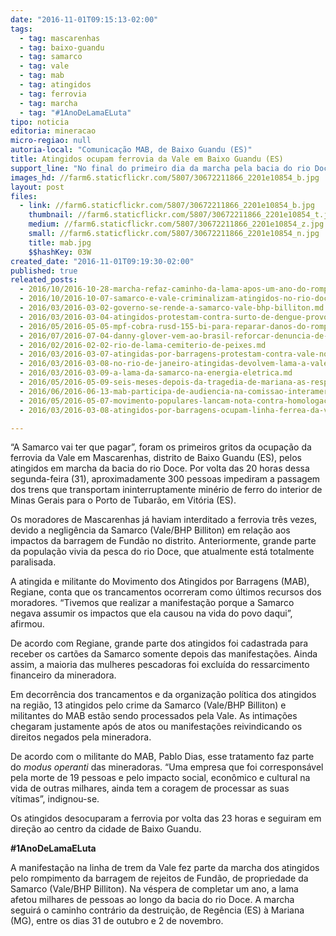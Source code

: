 ```yaml
---
date: "2016-11-01T09:15:13-02:00"
tags:
  - tag: mascarenhas
  - tag: baixo-guandu
  - tag: samarco
  - tag: vale
  - tag: mab
  - tag: atingidos
  - tag: ferrovia
  - tag: marcha
  - tag: "#1AnoDeLamaELuta"
tipo: noticia
editoria: mineracao
micro-regiao: null
autoria-local: "Comunicação MAB, de Baixo Guandu (ES)"
title: Atingidos ocupam ferrovia da Vale em Baixo Guandu (ES)
support_line: "No final do primeiro dia da marcha pela bacia do rio Doce, manifestantes trancaram linha férrea da Vale por três horas"
images_hd: //farm6.staticflickr.com/5807/30672211866_2201e10854_b.jpg
layout: post
files:
  - link: //farm6.staticflickr.com/5807/30672211866_2201e10854_b.jpg
    thumbnail: //farm6.staticflickr.com/5807/30672211866_2201e10854_t.jpg
    medium: //farm6.staticflickr.com/5807/30672211866_2201e10854_z.jpg
    small: //farm6.staticflickr.com/5807/30672211866_2201e10854_n.jpg
    title: mab.jpg
    $$hashKey: 03W
created_date: "2016-11-01T09:19:30-02:00"
published: true
releated_posts:
  - 2016/10/2016-10-28-marcha-refaz-caminho-da-lama-apos-um-ano-do-rompimento-de-fundao.md
  - 2016/10/2016-10-07-samarco-e-vale-criminalizam-atingidos-no-rio-doce.md
  - 2016/03/2016-03-02-governo-se-rende-a-samarco-vale-bhp-billiton.md
  - 2016/03/2016-03-04-atingidos-protestam-contra-surto-de-dengue-provocado-pela-samarco.md
  - 2016/05/2016-05-05-mpf-cobra-rusd-155-bi-para-reparar-danos-do-rompimento-da-barragem-da-samarco.md
  - 2016/07/2016-07-04-danny-glover-vem-ao-brasil-reforcar-denuncia-de-golpe-contra-dilma.md
  - 2016/02/2016-02-02-rio-de-lama-cemiterio-de-peixes.md
  - 2016/03/2016-03-07-atingidas-por-barragens-protestam-contra-vale-no-rio-de-janeiro.md
  - 2016/03/2016-03-08-no-rio-de-janeiro-atingidas-devolvem-lama-a-vale.md
  - 2016/03/2016-03-09-a-lama-da-samarco-na-energia-eletrica.md
  - 2016/05/2016-05-09-seis-meses-depois-da-tragedia-de-mariana-as-respostas-ainda-nao-foram-dadas.md
  - 2016/06/2016-06-13-mab-participa-de-audiencia-na-comissao-interamericana-de-direitos-humanos-sobre-direitos-humanos-e-impactos-da-mineracao.md
  - 2016/05/2016-05-07-movimento-populares-lancam-nota-contra-homologacao-do-acordao-entre-samarco-e-governos-federal-e-estaduais.md
  - 2016/03/2016-03-08-atingidos-por-barragens-ocupam-linha-ferrea-da-vale.md

---
```

<p>&ldquo;A Samarco vai ter que pagar&rdquo;, foram os primeiros gritos da ocupa&ccedil;&atilde;o da ferrovia da Vale em Mascarenhas, distrito de Baixo Guandu (ES), pelos atingidos em marcha da bacia do rio Doce. Por volta das 20 horas dessa segunda-feira (31), aproximadamente 300 pessoas impediram a passagem dos trens que transportam ininterruptamente min&eacute;rio de ferro do interior de Minas Gerais para o Porto de Tubar&atilde;o, em Vit&oacute;ria (ES).</p>

<p>Os moradores de Mascarenhas j&aacute; haviam interditado a ferrovia tr&ecirc;s vezes, devido a neglig&ecirc;ncia da Samarco (Vale/BHP Billiton) em rela&ccedil;&atilde;o aos impactos da barragem de Fund&atilde;o no distrito. Anteriormente, grande parte da popula&ccedil;&atilde;o vivia da pesca do rio Doce, que atualmente est&aacute; totalmente paralisada.</p>

<p>A atingida e militante do Movimento dos Atingidos por Barragens (MAB), Regiane, conta que os trancamentos ocorreram como &uacute;ltimos recursos dos moradores. &ldquo;Tivemos que realizar a manifesta&ccedil;&atilde;o porque a Samarco negava assumir os impactos que ela causou na vida do povo daqui&rdquo;, afirmou.</p>

<p>De acordo com Regiane, grande parte dos atingidos foi cadastrada para receber os cart&otilde;es da Samarco somente depois das manifesta&ccedil;&otilde;es. Ainda assim, a maioria das mulheres pescadoras foi exclu&iacute;da do ressarcimento financeiro da mineradora.</p>

<p>Em decorr&ecirc;ncia dos trancamentos e da organiza&ccedil;&atilde;o pol&iacute;tica dos atingidos na regi&atilde;o, 13 atingidos pelo crime da Samarco (Vale/BHP Billiton) e militantes do MAB est&atilde;o sendo processados pela Vale. As intima&ccedil;&otilde;es chegaram justamente ap&oacute;s de atos ou manifesta&ccedil;&otilde;es reivindicando os direitos negados pela mineradora.</p>

<p>De acordo com o militante do MAB, Pablo Dias, esse tratamento faz parte do <em>modus operanti </em>das mineradoras. &ldquo;Uma empresa que foi correspons&aacute;vel pela morte de 19 pessoas e pelo impacto social, econ&ocirc;mico e cultural na vida de outras milhares, ainda tem a coragem de processar as suas v&iacute;timas&rdquo;, indignou-se.</p>

<p>Os atingidos desocuparam a ferrovia por volta das 23 horas e seguiram em dire&ccedil;&atilde;o ao centro da cidade de Baixo Guandu.</p>

<p><strong>#1AnoDeLamaELuta</strong></p>

<p>A manifesta&ccedil;&atilde;o na linha de trem da Vale fez parte da marcha dos atingidos pelo rompimento da barragem de rejeitos de Fund&atilde;o, de propriedade da Samarco (Vale/BHP Billiton). Na v&eacute;spera de completar um ano, a lama afetou milhares de pessoas ao longo da bacia do rio Doce. A marcha seguir&aacute; o caminho contr&aacute;rio da destrui&ccedil;&atilde;o, de Reg&ecirc;ncia (ES) &agrave; Mariana (MG), entre os dias 31 de outubro e 2 de novembro.</p>
